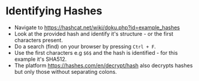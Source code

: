 # Identifying Hashes

- Navigate to https://hashcat.net/wiki/doku.php?id=example_hashes
- Look at the provided hash and identify it's structure - or the first characters present.
- Do a search (find) on your browser by pressing `Ctrl + F`.
- Use the first characters e.g `$6$` and the hash is identified -  for this example it's SHA512.
- The platform https://hashes.com/en/decrypt/hash also decrypts hashes but only those without separating colons.
